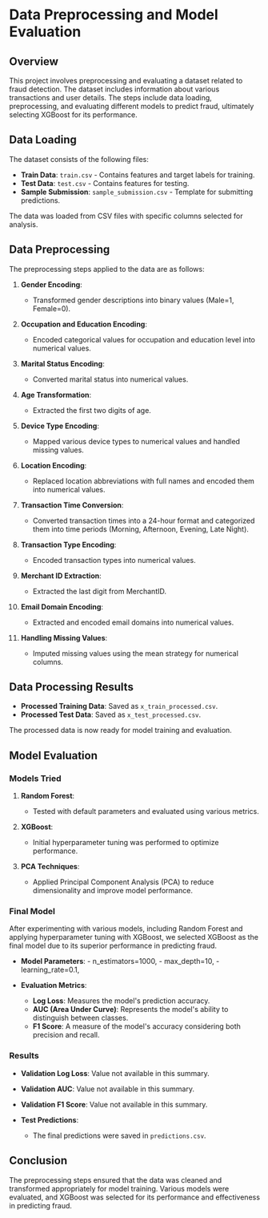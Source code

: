 # Data Preprocessing and Model Evaluation

## Overview

This project involves preprocessing and evaluating a dataset related to fraud detection. The dataset includes information about various transactions and user details. The steps include data loading, preprocessing, and evaluating different models to predict fraud, ultimately selecting XGBoost for its performance.

## Data Loading

The dataset consists of the following files:
- **Train Data**: `train.csv` - Contains features and target labels for training.
- **Test Data**: `test.csv` - Contains features for testing.
- **Sample Submission**: `sample_submission.csv` - Template for submitting predictions.

The data was loaded from CSV files with specific columns selected for analysis.

## Data Preprocessing

The preprocessing steps applied to the data are as follows:

1. **Gender Encoding**:
   - Transformed gender descriptions into binary values (Male=1, Female=0).

2. **Occupation and Education Encoding**:
   - Encoded categorical values for occupation and education level into numerical values.

3. **Marital Status Encoding**:
   - Converted marital status into numerical values.

4. **Age Transformation**:
   - Extracted the first two digits of age.

5. **Device Type Encoding**:
   - Mapped various device types to numerical values and handled missing values.

6. **Location Encoding**:
   - Replaced location abbreviations with full names and encoded them into numerical values.

7. **Transaction Time Conversion**:
   - Converted transaction times into a 24-hour format and categorized them into time periods (Morning, Afternoon, Evening, Late Night).

8. **Transaction Type Encoding**:
   - Encoded transaction types into numerical values.

9. **Merchant ID Extraction**:
   - Extracted the last digit from MerchantID.

10. **Email Domain Encoding**:
    - Extracted and encoded email domains into numerical values.

11. **Handling Missing Values**:
    - Imputed missing values using the mean strategy for numerical columns.

## Data Processing Results

- **Processed Training Data**: Saved as `x_train_processed.csv`.
- **Processed Test Data**: Saved as `x_test_processed.csv`.

The processed data is now ready for model training and evaluation.

## Model Evaluation

### Models Tried

1. **Random Forest**:
   - Tested with default parameters and evaluated using various metrics.

2. **XGBoost**:
   - Initial hyperparameter tuning was performed to optimize performance.

3. **PCA Techniques**:
   - Applied Principal Component Analysis (PCA) to reduce dimensionality and improve model performance.

### Final Model

After experimenting with various models, including Random Forest and applying hyperparameter tuning with XGBoost, we selected XGBoost as the final model due to its superior performance in predicting fraud.

- **Model Parameters**:
       -  n_estimators=1000,
        - max_depth=10,
       -  learning_rate=0.1,


- **Evaluation Metrics**:
  - **Log Loss**: Measures the model's prediction accuracy.
  - **AUC (Area Under Curve)**: Represents the model's ability to distinguish between classes.
  - **F1 Score**: A measure of the model's accuracy considering both precision and recall.

### Results

- **Validation Log Loss**: Value not available in this summary.
- **Validation AUC**: Value not available in this summary.
- **Validation F1 Score**: Value not available in this summary.

- **Test Predictions**:
  - The final predictions were saved in `predictions.csv`.

## Conclusion

The preprocessing steps ensured that the data was cleaned and transformed appropriately for model training. Various models were evaluated, and XGBoost was selected for its performance and effectiveness in predicting fraud.

